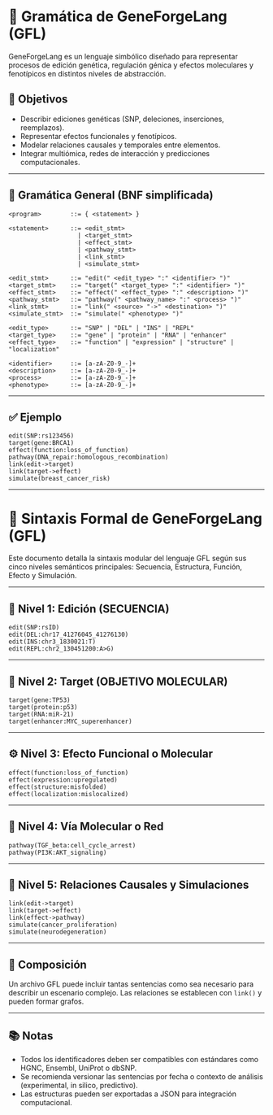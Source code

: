 # 📘 Gramática de GeneForgeLang (GFL)

GeneForgeLang es un lenguaje simbólico diseñado para representar procesos de edición genética, regulación génica y efectos moleculares y fenotípicos en distintos niveles de abstracción.

## 🎯 Objetivos

- Describir ediciones genéticas (SNP, deleciones, inserciones, reemplazos).
- Representar efectos funcionales y fenotípicos.
- Modelar relaciones causales y temporales entre elementos.
- Integrar multiómica, redes de interacción y predicciones computacionales.

---

## 🧬 Gramática General (BNF simplificada)

```bnf
<program>        ::= { <statement> }

<statement>      ::= <edit_stmt> 
                   | <target_stmt> 
                   | <effect_stmt> 
                   | <pathway_stmt> 
                   | <link_stmt> 
                   | <simulate_stmt>

<edit_stmt>      ::= "edit(" <edit_type> ":" <identifier> ")"
<target_stmt>    ::= "target(" <target_type> ":" <identifier> ")"
<effect_stmt>    ::= "effect(" <effect_type> ":" <description> ")"
<pathway_stmt>   ::= "pathway(" <pathway_name> ":" <process> ")"
<link_stmt>      ::= "link(" <source> "->" <destination> ")"
<simulate_stmt>  ::= "simulate(" <phenotype> ")"

<edit_type>      ::= "SNP" | "DEL" | "INS" | "REPL"
<target_type>    ::= "gene" | "protein" | "RNA" | "enhancer"
<effect_type>    ::= "function" | "expression" | "structure" | "localization"

<identifier>     ::= [a-zA-Z0-9_-]+
<description>    ::= [a-zA-Z0-9_-]+
<process>        ::= [a-zA-Z0-9_-]+
<phenotype>      ::= [a-zA-Z0-9_-]+
```

---

## ✅ Ejemplo

```gfl
edit(SNP:rs123456)
target(gene:BRCA1)
effect(function:loss_of_function)
pathway(DNA_repair:homologous_recombination)
link(edit->target)
link(target->effect)
simulate(breast_cancer_risk)
```

---

# 🧠 Sintaxis Formal de GeneForgeLang (GFL)

Este documento detalla la sintaxis modular del lenguaje GFL según sus cinco niveles semánticos principales: Secuencia, Estructura, Función, Efecto y Simulación.

---

## 🔬 Nivel 1: Edición (SECUENCIA)

```gfl
edit(SNP:rsID)
edit(DEL:chr17_41276045_41276130)
edit(INS:chr3_1830021:T)
edit(REPL:chr2_130451200:A>G)
```

---

## 🧩 Nivel 2: Target (OBJETIVO MOLECULAR)

```gfl
target(gene:TP53)
target(protein:p53)
target(RNA:miR-21)
target(enhancer:MYC_superenhancer)
```

---

## ⚙️ Nivel 3: Efecto Funcional o Molecular

```gfl
effect(function:loss_of_function)
effect(expression:upregulated)
effect(structure:misfolded)
effect(localization:mislocalized)
```

---

## 🔁 Nivel 4: Vía Molecular o Red

```gfl
pathway(TGF_beta:cell_cycle_arrest)
pathway(PI3K:AKT_signaling)
```

---

## 🔗 Nivel 5: Relaciones Causales y Simulaciones

```gfl
link(edit->target)
link(target->effect)
link(effect->pathway)
simulate(cancer_proliferation)
simulate(neurodegeneration)
```

---

## 🧪 Composición

Un archivo GFL puede incluir tantas sentencias como sea necesario para describir un escenario complejo. Las relaciones se establecen con `link()` y pueden formar grafos.

---

## 📚 Notas

- Todos los identificadores deben ser compatibles con estándares como HGNC, Ensembl, UniProt o dbSNP.
- Se recomienda versionar las sentencias por fecha o contexto de análisis (experimental, in silico, predictivo).
- Las estructuras pueden ser exportadas a JSON para integración computacional.
